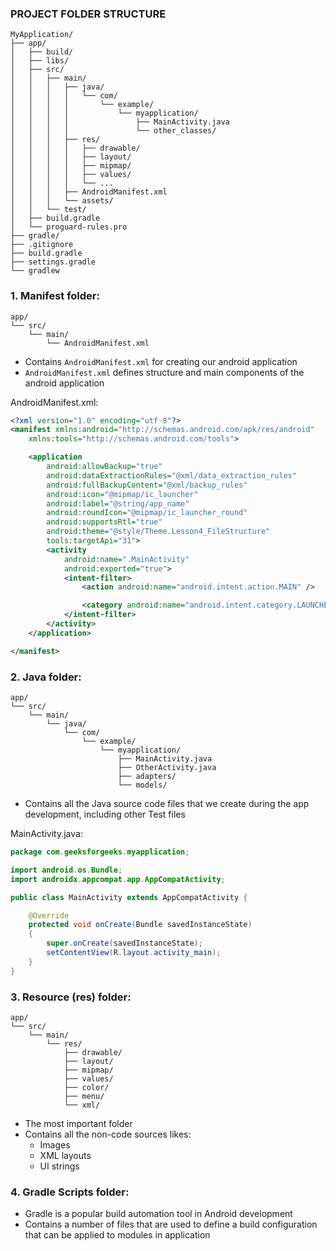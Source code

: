 ### PROJECT FOLDER STRUCTURE

```
MyApplication/
├── app/
│   ├── build/
│   ├── libs/
│   ├── src/
│   │   ├── main/
│   │   │   ├── java/
│   │   │   │   └── com/
│   │   │   │       └── example/
│   │   │   │           └── myapplication/
│   │   │   │               ├── MainActivity.java
│   │   │   │               └── other_classes/
│   │   │   ├── res/
│   │   │   │   ├── drawable/
│   │   │   │   ├── layout/
│   │   │   │   ├── mipmap/
│   │   │   │   ├── values/
│   │   │   │   └── ...
│   │   │   ├── AndroidManifest.xml
│   │   │   └── assets/
│   │   └── test/
│   ├── build.gradle
│   └── proguard-rules.pro
├── gradle/
├── .gitignore
├── build.gradle
├── settings.gradle
└── gradlew
```

### 1. Manifest folder:
``` 
app/
└── src/
    └── main/
        └── AndroidManifest.xml
```
- Contains `AndroidManifest.xml` for creating our android application
- `AndroidManifest.xml` defines structure and main components of the android application

AndroidManifest.xml:
```xml
<?xml version="1.0" encoding="utf-8"?>
<manifest xmlns:android="http://schemas.android.com/apk/res/android"
    xmlns:tools="http://schemas.android.com/tools">

    <application
        android:allowBackup="true"
        android:dataExtractionRules="@xml/data_extraction_rules"
        android:fullBackupContent="@xml/backup_rules"
        android:icon="@mipmap/ic_launcher"
        android:label="@string/app_name"
        android:roundIcon="@mipmap/ic_launcher_round"
        android:supportsRtl="true"
        android:theme="@style/Theme.Lesson4_FileStructure"
        tools:targetApi="31">
        <activity
            android:name=".MainActivity"
            android:exported="true">
            <intent-filter>
                <action android:name="android.intent.action.MAIN" />

                <category android:name="android.intent.category.LAUNCHER" />
            </intent-filter>
        </activity>
    </application>

</manifest>
```

### 2. Java folder:
``` 
app/
└── src/
    └── main/
        └── java/
            └── com/
                └── example/
                    └── myapplication/
                        ├── MainActivity.java
                        ├── OtherActivity.java
                        ├── adapters/
                        └── models/
```
- Contains all the Java source code files that we create during the app development, including other Test files

MainActivity.java:
```java
package com.geeksforgeeks.myapplication;

import android.os.Bundle;
import androidx.appcompat.app.AppCompatActivity;

public class MainActivity extends AppCompatActivity {

    @Override
    protected void onCreate(Bundle savedInstanceState)
    {
        super.onCreate(savedInstanceState);
        setContentView(R.layout.activity_main);
    }
}
```

### 3. Resource (res) folder:
``` 
app/
└── src/
    └── main/
        └── res/
            ├── drawable/
            ├── layout/
            ├── mipmap/
            ├── values/
            ├── color/
            ├── menu/
            └── xml/
```
- The most important folder
- Contains all the non-code sources likes:
  - Images
  - XML layouts
  - UI strings

### 4. Gradle Scripts folder:
- Gradle is a popular build automation tool in Android development
- Contains a number of files that are used to define a build configuration that can be applied to modules in application